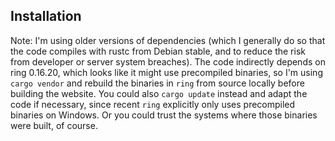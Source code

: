 

## Installation

Note: I'm using older versions of dependencies (which I generally do
so that the code compiles with rustc from Debian stable, and to reduce
the risk from developer or server system breaches). The code
indirectly depends on ring 0.16.20, which looks like it might use
precompiled binaries, so I'm using `cargo vendor` and rebuild the
binaries in `ring` from source locally before building the
website. You could also `cargo update` instead and adapt the code if
necessary, since recent `ring` explicitly only uses precompiled
binaries on Windows. Or you could trust the systems where those
binaries were built, of course.

